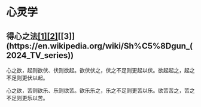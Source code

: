 # 心灵学

## 得心之法[[1]](https://en.wikipedia.org/wiki/Seraphim_Falls)[[2]](https://en.wikipedia.org/wiki/Sherlock_(TV_series))[[3]](https://en.wikipedia.org/wiki/Sh%C5%8Dgun_(2024_TV_series))

心之欲，起则欲伏、伏则欲起。欲伏伏之，伏之不足则更起以伏。欲起起之，起之不足则更伏以起。

心之欲，苦则欲乐、乐则欲苦。欲乐乐之，乐之不足则更苦以乐。欲苦苦之，苦之不足则更乐以苦。
